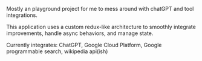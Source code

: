 Mostly an playground project for me to mess around with chatGPT and tool integrations.   



This application uses a custom redux-like architecture to smoothly integrate improvements, handle async behaviors, and manage state.
   
Currently integrates: ChatGPT, Google Cloud Platform, Google programmable search, wikipedia api(ish)
